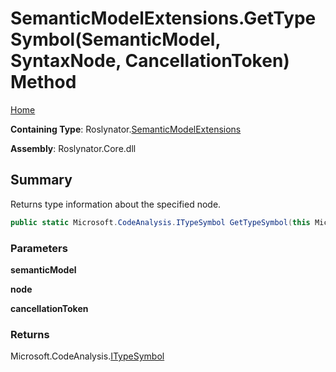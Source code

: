 # SemanticModelExtensions\.GetTypeSymbol\(SemanticModel, SyntaxNode, CancellationToken\) Method

[Home](../../../README.md)

**Containing Type**: Roslynator\.[SemanticModelExtensions](../README.md)

**Assembly**: Roslynator\.Core\.dll

## Summary

Returns type information about the specified node\.

```csharp
public static Microsoft.CodeAnalysis.ITypeSymbol GetTypeSymbol(this Microsoft.CodeAnalysis.SemanticModel semanticModel, Microsoft.CodeAnalysis.SyntaxNode node, System.Threading.CancellationToken cancellationToken = default)
```

### Parameters

**semanticModel**

**node**

**cancellationToken**

### Returns

Microsoft\.CodeAnalysis\.[ITypeSymbol](https://docs.microsoft.com/en-us/dotnet/api/microsoft.codeanalysis.itypesymbol)

